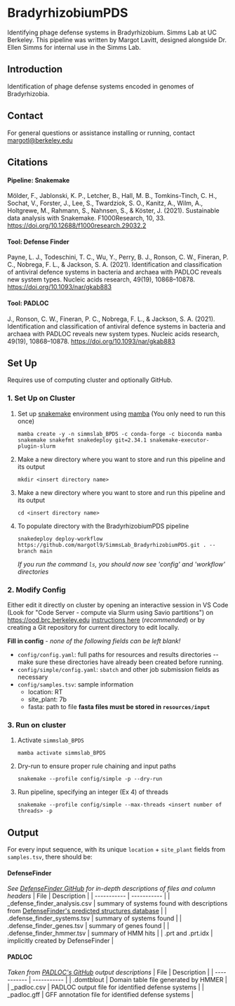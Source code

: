 # BradyrhizobiumPDS
Identifying phage defense systems in Bradyrhizobium. Simms Lab at UC Berkeley. This pipeline was written by Margot Lavitt, designed alongside Dr. Ellen Simms for internal use in the Simms Lab.

## Introduction
Identification of phage defense systems encoded in genomes of Bradyrhizobia. 

## Contact
For general questions or assistance installing or running, contact margotl@berkeley.edu
## Citations
#### Pipeline: Snakemake
Mölder, F., Jablonski, K. P., Letcher, B., Hall, M. B., Tomkins-Tinch, C. H., Sochat, V., Forster, J., Lee, S., Twardziok, S. O., Kanitz, A., Wilm, A., Holtgrewe, M., Rahmann, S., Nahnsen, S., & Köster, J. (2021). Sustainable data analysis with Snakemake. F1000Research, 10, 33. https://doi.org/10.12688/f1000research.29032.2
#### Tool: Defense Finder
Payne, L. J., Todeschini, T. C., Wu, Y., Perry, B. J., Ronson, C. W., Fineran, P. C., Nobrega, F. L., & Jackson, S. A. (2021). Identification and classification of antiviral defence systems in bacteria and archaea with PADLOC reveals new system types. Nucleic acids research, 49(19), 10868–10878. https://doi.org/10.1093/nar/gkab883
#### Tool: PADLOC
J., Ronson, C. W., Fineran, P. C., Nobrega, F. L., & Jackson, S. A. (2021). Identification and classification of antiviral defence systems in bacteria and archaea with PADLOC reveals new system types. Nucleic acids research, 49(19), 10868–10878. https://doi.org/10.1093/nar/gkab883

## Set Up
Requires use of computing cluster and optionally GitHub.
### 1. Set Up on Cluster
1. Set up [snakemake](https://snakemake.readthedocs.io/en/stable/getting_started/installation.html#full-installation) environment using [mamba](https://mamba.readthedocs.io/en/latest/user_guide/mamba.html#mamba) (You only need to run this once)

	```mamba create -y -n simmslab_BPDS -c conda-forge -c bioconda mamba snakemake snakefmt snakedeploy git=2.34.1 snakemake-executor-plugin-slurm```
2. Make a new directory where you want to store and run this pipeline and its output
	
	```mkdir <insert directory name>```
3. Make a new directory where you want to store and run this pipeline and its output

	```cd <insert directory name>```
4. To populate directory with the BradyrhizobiumPDS pipeline

	```snakedeploy deploy-workflow https://github.com/margotl9/SimmsLab_BradyrhizobiumPDS.git . --branch main```
	
	_If you run the command `ls`, you should now see 'config' and 'workflow' directories_

### 2. Modify Config
Either edit it directly on cluster by opening an interactive session in VS Code (Look for "Code Server - compute via Slurm using Savio partitions") on https://ood.brc.berkeley.edu [instructions here](https://docs-research-it.berkeley.edu/services/high-performance-computing/user-guide/ood/#code-server-vs-code) (_recommended_) or by creating a Git repository for current directory to edit locally.

**Fill in config** - _none of the following fields can be left blank!_
* ```config/config.yaml```: full paths for resources and results directories -- make sure these directories have already been created before running.
* ```config/simple/config.yaml```: `sbatch` and other job submission fields as necessary
* ```config/samples.tsv```: sample information 
	* location: RT
	* site_plant: 7b
	* fasta: path to file **fasta files must be stored in `resources/input`**



### 3. Run on cluster
1. Activate `simmslab_BPDS`
	
	```mamba activate simmslab_BPDS```
1. Dry-run to ensure proper rule chaining and input paths
	
	```snakemake --profile config/simple -p --dry-run```
3. Run pipeline, specifying an integer (Ex 4) of threads
	
	```snakemake --profile config/simple --max-threads <insert number of threads> -p```

## Output
For every input sequence, with its unique `location` + `site_plant` fields from `samples.tsv`, there should be:
#### DefenseFinder 
_See [DefenseFinder GitHub](https://github.com/mdmparis/defense-finder?tab=readme-ov-file#outputs) for in-depth descriptions of files and column headers_
| File        | Description |
| ----------- | ----------- |
| _defense_finder_analysis.csv	|	summary of systems found with descriptions from [DefenseFinder's predicted structures database](https://defensefinder.mdmlab.fr/wiki/structure)	|
| .defense_finder_systems.tsv	|	summary of systems found	|
| .defense_finder_genes.tsv		|	summary of genes found	|
| .defense_finder_hmmer.tsv		|	summary of HMM hits	|
| .prt	and .prt.idx			|	implicitly created by DefenseFinder	|

#### PADLOC
_Taken from [PADLOC's GitHub](https://github.com/padlocbio/padloc#output) output descriptions_
| File        | Description |
| ----------- | ----------- |
|	.domtblout		|	Domain table file generated by HMMER	|
|	_padloc.csv		|	PADLOC output file for identified defense systems	|
|	_padloc.gff		|	GFF annotation file for identified defense systems	|
